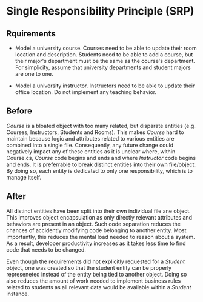 # Single Responsibility Principle (SRP)

## Rquirements

* Model a university course.  Courses need to be able to update their room location and description.  Students need to be able to add a course, but their major's department must be the same as the course's department.  For simplicity, assume that university departments and student majors are one to one.

* Model a university instructor.  Instructors need to be able to update their office location.  Do not implement any teaching behavior.

## Before

_Course_ is a bloated object with too many related, but disparate entities (e.g. Courses, Instructors, Students and Rooms).  This makes _Course_ hard to maintain because logic and attributes related to various entities are combined into a single file.  Consequently, any future change could negatively impact any of these entities as it is unclear where, within Course.cs, _Course_ code begins and ends and where _Instructor_ code begins and ends.  It is preferrable to break distinct entities into their own file/object.  By doing so, each entity is dedicated to only one responsibility, which is to manage itself.

## After

All distinct entities have been split into their own individual file ane object.  This improves object encapsulation as only directly relevant attributes and behaviors are present in an object.  Such code separation reduces the chances of accidently modifying code belonging to another entity.  Most importantly, this reduces the mental load needed to reason about a system.  As a result, developer productivity increases as it takes less time to find code that needs to be changed.

Even though the requirements did not explicitly requested for a _Student_ object, one was created so that the student entity can be properly represeneted instead of the entity being tied to another object.  Doing so also reduces the amount of work needed to implement business rules related to students as all relevant data would be available within a _Student_ instance.
